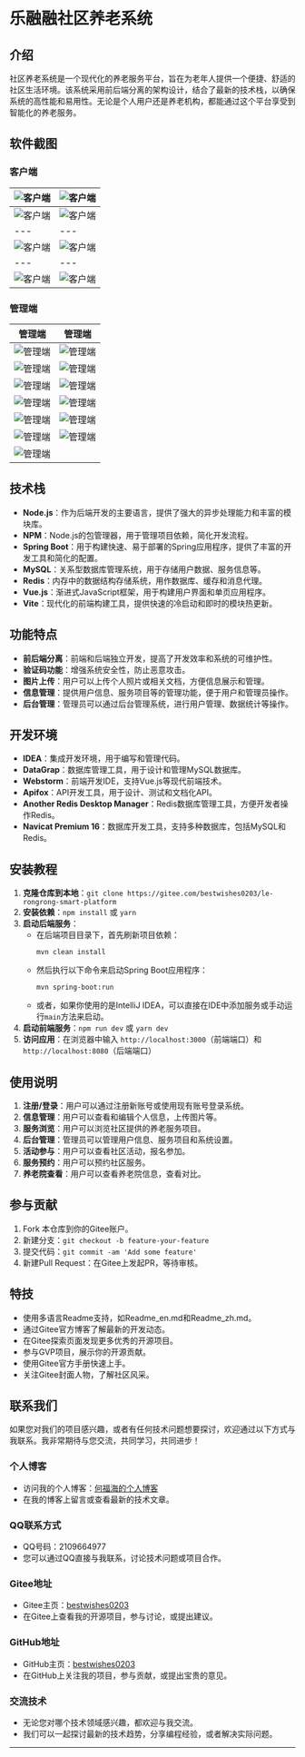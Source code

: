 # 乐融融社区养老系统

## 介绍

社区养老系统是一个现代化的养老服务平台，旨在为老年人提供一个便捷、舒适的社区生活环境。该系统采用前后端分离的架构设计，结合了最新的技术栈，以确保系统的高性能和易用性。无论是个人用户还是养老机构，都能通过这个平台享受到智能化的养老服务。

## 软件截图

### 客户端

| ![客户端](https://gitee.com/bestwishes0203/le-rongrong-smart-platform/raw/master/screenshot/front/1.png) | ![客户端](https://gitee.com/bestwishes0203/le-rongrong-smart-platform/raw/master/screenshot/front/2.png) |
| ------------------------------------------------------------ | ------------------------------------------------------------ |
| ![客户端](https://gitee.com/bestwishes0203/le-rongrong-smart-platform/raw/master/screenshot/front/3.png) | ![客户端](https://gitee.com/bestwishes0203/le-rongrong-smart-platform/raw/master/screenshot/front/4.png) |
| ---                                                          | ---                                                          |
| ![客户端](https://gitee.com/bestwishes0203/le-rongrong-smart-platform/raw/master/screenshot/front/5.png) | ![客户端](https://gitee.com/bestwishes0203/le-rongrong-smart-platform/raw/master/screenshot/front/6.png) |
| ---                                                          | ---                                                          |
| ![客户端](https://gitee.com/bestwishes0203/le-rongrong-smart-platform/raw/master/screenshot/front/7.png) | ![客户端](https://gitee.com/bestwishes0203/le-rongrong-smart-platform/raw/master/screenshot/front/8.png) |

### 管理端

| 管理端                                                       | 管理端                                                       |
| ------------------------------------------------------------ | ------------------------------------------------------------ |
| ![管理端](https://gitee.com/bestwishes0203/le-rongrong-smart-platform/raw/master/screenshot/back/1%20(1).png) | ![管理端](https://gitee.com/bestwishes0203/le-rongrong-smart-platform/raw/master/screenshot/back/1%20(2).png) |
| ![管理端](https://gitee.com/bestwishes0203/le-rongrong-smart-platform/raw/master/screenshot/back/1%20(3).png) | ![管理端](https://gitee.com/bestwishes0203/le-rongrong-smart-platform/raw/master/screenshot/back/1%20(4).png) |
| ![管理端](https://gitee.com/bestwishes0203/le-rongrong-smart-platform/raw/master/screenshot/back/1%20(5).png) | ![管理端](https://gitee.com/bestwishes0203/le-rongrong-smart-platform/raw/master/screenshot/back/1%20(6).png) |
| ![管理端](https://gitee.com/bestwishes0203/le-rongrong-smart-platform/raw/master/screenshot/back/1%20(7).png) | ![管理端](https://gitee.com/bestwishes0203/le-rongrong-smart-platform/raw/master/screenshot/back/1%20(8).png) |
| ![管理端](https://gitee.com/bestwishes0203/le-rongrong-smart-platform/raw/master/screenshot/back/1%20(9).png) | ![管理端](https://gitee.com/bestwishes0203/le-rongrong-smart-platform/raw/master/screenshot/back/1%20(10).png) |
| ![管理端](https://gitee.com/bestwishes0203/le-rongrong-smart-platform/raw/master/screenshot/back/1%20(11).png) | ![管理端](https://gitee.com/bestwishes0203/le-rongrong-smart-platform/raw/master/screenshot/back/1%20(12).png) |
| ![管理端](https://gitee.com/bestwishes0203/le-rongrong-smart-platform/raw/master/screenshot/back/1%20(13).png) |                                                              |

## 技术栈

- **Node.js**：作为后端开发的主要语言，提供了强大的异步处理能力和丰富的模块库。
- **NPM**：Node.js的包管理器，用于管理项目依赖，简化开发流程。
- **Spring Boot**：用于构建快速、易于部署的Spring应用程序，提供了丰富的开发工具和简化的配置。
- **MySQL**：关系型数据库管理系统，用于存储用户数据、服务信息等。
- **Redis**：内存中的数据结构存储系统，用作数据库、缓存和消息代理。
- **Vue.js**：渐进式JavaScript框架，用于构建用户界面和单页应用程序。
- **Vite**：现代化的前端构建工具，提供快速的冷启动和即时的模块热更新。

## 功能特点

- **前后端分离**：前端和后端独立开发，提高了开发效率和系统的可维护性。
- **验证码功能**：增强系统安全性，防止恶意攻击。
- **图片上传**：用户可以上传个人照片或相关文档，方便信息展示和管理。
- **信息管理**：提供用户信息、服务项目等的管理功能，便于用户和管理员操作。
- **后台管理**：管理员可以通过后台管理系统，进行用户管理、数据统计等操作。

## 开发环境

- **IDEA**：集成开发环境，用于编写和管理代码。
- **DataGrap**：数据库管理工具，用于设计和管理MySQL数据库。
- **Webstorm**：前端开发IDE，支持Vue.js等现代前端技术。
- **Apifox**：API开发工具，用于设计、测试和文档化API。
- **Another Redis Desktop Manager**：Redis数据库管理工具，方便开发者操作Redis。
- **Navicat Premium 16**：数据库开发工具，支持多种数据库，包括MySQL和Redis。

## **安装教程**

1. **克隆仓库到本地**：`git clone https://gitee.com/bestwishes0203/le-rongrong-smart-platform` 
2. **安装依赖**：`npm install` 或 `yarn`
3. **启动后端服务**：
   - 在后端项目目录下，首先刷新项目依赖：
     ```
     mvn clean install
     ```
   - 然后执行以下命令来启动Spring Boot应用程序：
     ```
     mvn spring-boot:run
     ```
   - 或者，如果你使用的是IntelliJ IDEA，可以直接在IDE中添加服务或手动运行`main`方法来启动。
4. **启动前端服务**：`npm run dev` 或 `yarn dev`
5. **访问应用**：在浏览器中输入 `http://localhost:3000`（前端端口）和 `http://localhost:8080`（后端端口）

## **使用说明**

1. **注册/登录**：用户可以通过注册新账号或使用现有账号登录系统。
2. **信息管理**：用户可以查看和编辑个人信息，上传图片等。
3. **服务浏览**：用户可以浏览社区提供的养老服务项目。
4. **后台管理**：管理员可以管理用户信息、服务项目和系统设置。
5. **活动参与**：用户可以查看社区活动，报名参加。
6. **服务预约**：用户可以预约社区服务。
7. **养老院查看**：用户可以查看养老院信息，查看对比。


## 参与贡献

1. Fork 本仓库到你的Gitee账户。
2. 新建分支：`git checkout -b feature-your-feature`
3. 提交代码：`git commit -am 'Add some feature'`
4. 新建Pull Request：在Gitee上发起PR，等待审核。

## 特技

- 使用多语言Readme支持，如Readme_en.md和Readme_zh.md。
- 通过Gitee官方博客了解最新的开发动态。
- 在Gitee探索页面发现更多优秀的开源项目。
- 参与GVP项目，展示你的开源贡献。
- 使用Gitee官方手册快速上手。
- 关注Gitee封面人物，了解社区风采。

## 联系我们

如果您对我们的项目感兴趣，或者有任何技术问题想要探讨，欢迎通过以下方式与我联系。我非常期待与您交流，共同学习，共同进步！

### 个人博客
- 访问我的个人博客：[何福海的个人博客](https://bestwishes0203.gitee.io/blog/)
- 在我的博客上留言或查看最新的技术文章。

### QQ联系方式
- QQ号码：2109664977
- 您可以通过QQ直接与我联系，讨论技术问题或项目合作。

### Gitee地址
- Gitee主页：[bestwishes0203](https://gitee.com/bestwishes0203)
- 在Gitee上查看我的开源项目，参与讨论，或提出建议。

### GitHub地址
- GitHub主页：[bestwishes0203](https://github.com/bestwishes0203)
- 在GitHub上关注我的项目，参与贡献，或提出宝贵的意见。

### 交流技术
- 无论您对哪个技术领域感兴趣，都欢迎与我交流。
- 我们可以一起探讨最新的技术趋势，分享编程经验，或者解决实际问题。

---

